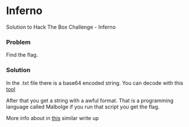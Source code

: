 # Inferno
Solution to Hack The Box Challenge - Inferno

### Problem

Find the flag.

### Solution

In the .txt file there is a base64 encoded string.
You can decode with this [tool](https://www.base64decode.org/)

After that you get a string with a awful format. That is a programming language called Malbolge if you run that script you get the flag.

More info about in [this](https://github.com/xXPyHack3dXx/htb-decode-me) similar write up